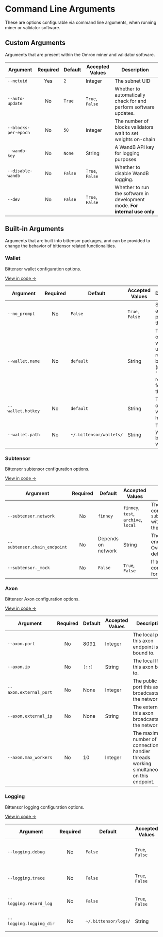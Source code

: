 # Command Line Arguments

These are options configurable via command line arguments, when running miner or validator software.

## Custom Arguments

Arguments that are present within the Omron miner and validator software.

| Argument | Required | Default | Accepted Values | Description |
| --- | :-: | --- | --- | --- |
| `--netuid` | Yes | `2` | Integer | The subnet UID |
| `--auto-update` | No | `True` | `True`, `False` | Whether to automatically check for and perform software updates. |
| `--blocks-per-epoch` | No | `50` | Integer | The number of blocks validators wait to set weights on-chain |
| `--wandb-key` | No | `None` | String | A WandB API key for logging purposes |
| `--disable-wandb` | No | `False` | `True`, `False` | Whether to disable WandB logging. |
| `--dev` | No | `False` | `True`, `False` | Whether to run the software in development mode. **For internal use only** |

## Built-in Arguments

Arguments that are built into bittensor packages, and can be provided to change the behavior of bittensor related functionalities.

### Wallet

Bittensor wallet configuration options.

[View in code →](https://github.com/opentensor/bittensor/blob/master/bittensor/wallet.py#L134)

| Argument | Required | Default | Accepted Values | Description |
| --- | :-: | --- | --- | --- |
| `--no_prompt` | No | `False` | `True`, `False` | Set true to avoid prompting the user. |
| `--wallet.name` | No | `default` | String | The name of the wallet to unlock for running bittensor (name "mock" is reserved for mocking this wallet). |
| `--wallet.hotkey` | No | `default` | String | The name of the wallet's hotkey. |
| `--wallet.path` | No | `~/.bittensor/wallets/` | String | The path to your bittensor wallets. |

### Subtensor

Bittensor subtensor configuration options.

[View in code →](https://github.com/opentensor/bittensor/blob/master/bittensor/subtensor.py#L170)

| Argument | Required | Default | Accepted Values | Description |
| --- | :-: | --- | --- | --- |
| `--subtensor.network` | No | `finney` | `finney`, `test`, `archive`, `local` | The subtensor network to connect to. Overrides `--subtensor.chain_endpoint` with a default node from the selected network. |
| `--subtensor.chain_endpoint` | No | Depends on network | String | The specific blockchain endpoint to connect to. Overrides the network default endpoint if set. |
| `--subtensor._mock` | No | `False` | `True`, `False` | If true, uses a mocked connection to the chain for testing purposes. |

### Axon

Bittensor Axon configuration options.

[View in code →](https://github.com/opentensor/bittensor/blob/master/bittensor/axon.py#L600)

| Argument | Required | Default | Accepted Values | Description |
| --- | :-: | --- | --- | --- |
| `--axon.port` | No | 8091 | Integer | The local port this axon endpoint is bound to. |
| `--axon.ip` | No | `[::]` | String | The local IP this axon binds to. |
| `--axon.external_port` | No | None | Integer | The public port this axon broadcasts to the network. |
| `--axon.external_ip` | No | None | String | The external IP this axon broadcasts to the network. |
| `--axon.max_workers` | No | 10 | Integer | The maximum number of connection handler threads working simultaneously on this endpoint. |

### Logging

Bittensor logging configuration options.

[View in code →](https://github.com/opentensor/bittensor/blob/master/bittensor/btlogging/loggingmachine.py#L334)

| Argument | Required | Default | Accepted Values | Description |
| --- | :-: | --- | --- | --- |
| `--logging.debug` | No | `False` | `True`, `False` | Turn on bittensor debugging information. |
| `--logging.trace` | No | `False` | `True`, `False` | Turn on bittensor trace level information. |
| `--logging.record_log` | No | `False` | `True`, `False` | Turns on logging to file. |
| `--logging.logging_dir` | No | `~/.bittensor/logs/` | String | Logging default root directory. |
